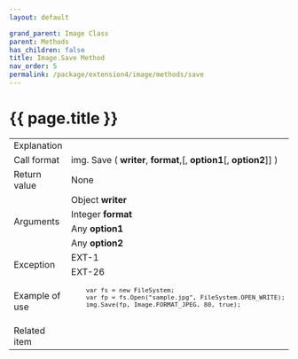 ```yaml
---
layout: default

grand_parent: Image Class
parent: Methods
has_children: false
title: Image.Save Method
nav_order: 5
permalink: /package/extension4/image/methods/save
---
```

# {{ page.title }}


<table>
  <tr>
    <td>Explanation</td>
    <td colspan="2"></td>
  </tr>
  <tr>
    <td>Call format</td>
    <td colspan="2">img. Save ( <b>writer</b>, <b>format</b>,[, <b>option1</b>[, <b>option2</b>]] )</td>
  </tr>
  <tr>
    <td>Return value</td>
    <td colspan="2">None</td>
  </tr>  
  <tr>
    <td rowspan="4">Arguments</td>
    <td>Object <b>writer</b></td>
    <td></td>
  </tr>
  <tr>
    <td>Integer <b>format</b></td>
    <td></td>
  </tr>
  <tr>
    <td>Any <b>option1</b></td>
    <td></td>
  </tr>
  <tr>
    <td>Any <b>option2</b></td>
    <td></td>
  </tr>
  <tr>
    <td rowspan="2">Exception</td>
    <td>EXT-1</td>
    <td></td>
  </tr>
  <tr>
    <td>EXT-26</td>
    <td></td>
  </tr>
  <tr>
    <td>Example of use</td>
    <td colspan="2"><code><pre>
    var fs = new FileSystem;
    var fp = fs.Open("sample.jpg", FileSystem.OPEN_WRITE);
    img.Save(fp, Image.FORMAT_JPEG, 80, true);
    </pre></code></td>
  </tr>
  <tr>
    <td>Related item</td>
    <td colspan="2"></td>
  </tr>
</table>